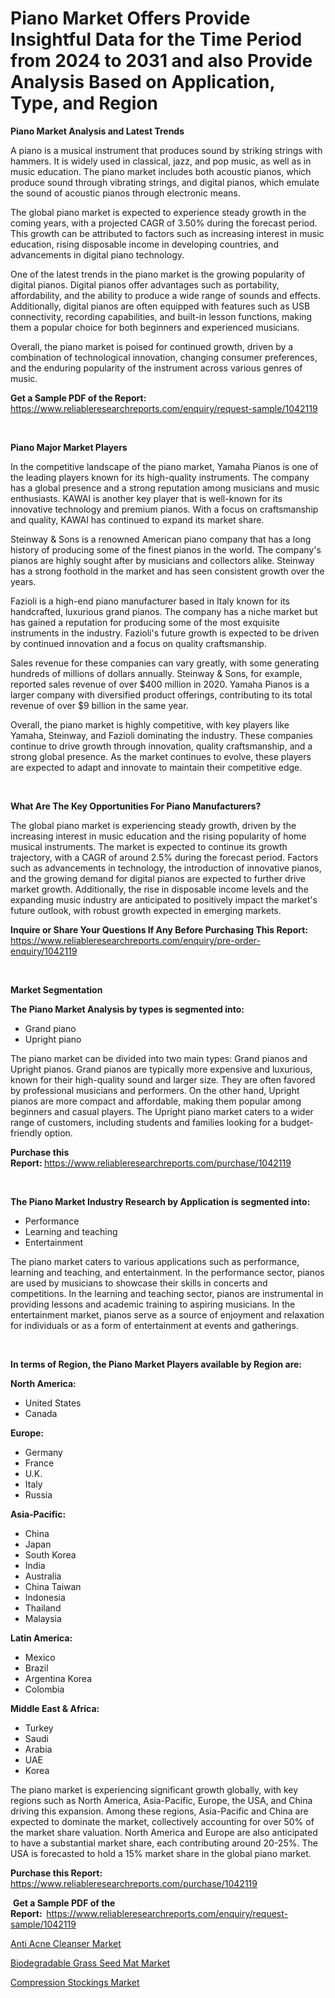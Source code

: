 <p><h1>Piano Market Offers Provide Insightful Data for the Time Period from 2024 to 2031 and also Provide Analysis Based on Application, Type, and Region</h1></p><p><strong>Piano Market Analysis and Latest Trends</strong></p>
<p><p>A piano is a musical instrument that produces sound by striking strings with hammers. It is widely used in classical, jazz, and pop music, as well as in music education. The piano market includes both acoustic pianos, which produce sound through vibrating strings, and digital pianos, which emulate the sound of acoustic pianos through electronic means.</p><p>The global piano market is expected to experience steady growth in the coming years, with a projected CAGR of 3.50% during the forecast period. This growth can be attributed to factors such as increasing interest in music education, rising disposable income in developing countries, and advancements in digital piano technology.</p><p>One of the latest trends in the piano market is the growing popularity of digital pianos. Digital pianos offer advantages such as portability, affordability, and the ability to produce a wide range of sounds and effects. Additionally, digital pianos are often equipped with features such as USB connectivity, recording capabilities, and built-in lesson functions, making them a popular choice for both beginners and experienced musicians.</p><p>Overall, the piano market is poised for continued growth, driven by a combination of technological innovation, changing consumer preferences, and the enduring popularity of the instrument across various genres of music.</p></p>
<p><strong>Get a Sample PDF of the Report:&nbsp;</strong> <a href="https://www.reliableresearchreports.com/enquiry/request-sample/1042119">https://www.reliableresearchreports.com/enquiry/request-sample/1042119</a></p>
<p>&nbsp;</p>
<p><strong>Piano Major Market Players</strong></p>
<p><p>In the competitive landscape of the piano market, Yamaha Pianos is one of the leading players known for its high-quality instruments. The company has a global presence and a strong reputation among musicians and music enthusiasts. KAWAI is another key player that is well-known for its innovative technology and premium pianos. With a focus on craftsmanship and quality, KAWAI has continued to expand its market share.</p><p>Steinway & Sons is a renowned American piano company that has a long history of producing some of the finest pianos in the world. The company's pianos are highly sought after by musicians and collectors alike. Steinway has a strong foothold in the market and has seen consistent growth over the years.</p><p>Fazioli is a high-end piano manufacturer based in Italy known for its handcrafted, luxurious grand pianos. The company has a niche market but has gained a reputation for producing some of the most exquisite instruments in the industry. Fazioli's future growth is expected to be driven by continued innovation and a focus on quality craftsmanship.</p><p>Sales revenue for these companies can vary greatly, with some generating hundreds of millions of dollars annually. Steinway & Sons, for example, reported sales revenue of over $400 million in 2020. Yamaha Pianos is a larger company with diversified product offerings, contributing to its total revenue of over $9 billion in the same year.</p><p>Overall, the piano market is highly competitive, with key players like Yamaha, Steinway, and Fazioli dominating the industry. These companies continue to drive growth through innovation, quality craftsmanship, and a strong global presence. As the market continues to evolve, these players are expected to adapt and innovate to maintain their competitive edge.</p></p>
<p>&nbsp;</p>
<p><strong>What Are The Key Opportunities For Piano Manufacturers?</strong></p>
<p><p>The global piano market is experiencing steady growth, driven by the increasing interest in music education and the rising popularity of home musical instruments. The market is expected to continue its growth trajectory, with a CAGR of around 2.5% during the forecast period. Factors such as advancements in technology, the introduction of innovative pianos, and the growing demand for digital pianos are expected to further drive market growth. Additionally, the rise in disposable income levels and the expanding music industry are anticipated to positively impact the market's future outlook, with robust growth expected in emerging markets.</p></p>
<p><strong>Inquire or Share Your Questions If Any Before Purchasing This Report:</strong> <a href="https://www.reliableresearchreports.com/enquiry/pre-order-enquiry/1042119">https://www.reliableresearchreports.com/enquiry/pre-order-enquiry/1042119</a></p>
<p>&nbsp;</p>
<p><strong>Market Segmentation</strong></p>
<p><strong>The Piano Market Analysis by types is segmented into:</strong></p>
<p><ul><li>Grand piano</li><li>Upright piano</li></ul></p>
<p><p>The piano market can be divided into two main types: Grand pianos and Upright pianos. Grand pianos are typically more expensive and luxurious, known for their high-quality sound and larger size. They are often favored by professional musicians and performers. On the other hand, Upright pianos are more compact and affordable, making them popular among beginners and casual players. The Upright piano market caters to a wider range of customers, including students and families looking for a budget-friendly option.</p></p>
<p><strong>Purchase this Report:&nbsp;</strong><a href="https://www.reliableresearchreports.com/purchase/1042119">https://www.reliableresearchreports.com/purchase/1042119</a></p>
<p>&nbsp;</p>
<p><strong>The Piano Market Industry Research by Application is segmented into:</strong></p>
<p><ul><li>Performance</li><li>Learning and teaching</li><li>Entertainment</li></ul></p>
<p><p>The piano market caters to various applications such as performance, learning and teaching, and entertainment. In the performance sector, pianos are used by musicians to showcase their skills in concerts and competitions. In the learning and teaching sector, pianos are instrumental in providing lessons and academic training to aspiring musicians. In the entertainment market, pianos serve as a source of enjoyment and relaxation for individuals or as a form of entertainment at events and gatherings.</p></p>
<p>&nbsp;</p>
<p><strong>In terms of Region, the Piano Market Players available by Region are:</strong></p>
<p>
    <p> <strong> North America: </strong>
        <ul>
            <li>United States</li>
            <li>Canada</li>
        </ul>
        </p> 
    <p> <strong> Europe: </strong>
        <ul>
            <li>Germany</li>
            <li>France</li>
            <li>U.K.</li>
            <li>Italy</li>
            <li>Russia</li>
        </ul>
        </p> 
    <p> <strong> Asia-Pacific: </strong>
        <ul>
            <li>China</li>
            <li>Japan</li>
            <li>South Korea</li>
            <li>India</li>
            <li>Australia</li>
            <li>China Taiwan</li>
            <li>Indonesia</li>
            <li>Thailand</li>
            <li>Malaysia</li>
        </ul>
        </p> 
    <p> <strong> Latin America: </strong>
        <ul>
            <li>Mexico</li>
            <li>Brazil</li>
            <li>Argentina Korea</li>
            <li>Colombia</li>
        </ul>
        </p> 
    <p> <strong> Middle East & Africa: </strong>
        <ul>
            <li>Turkey</li>
            <li>Saudi</li>
            <li>Arabia</li>
            <li>UAE</li>
            <li>Korea</li>
        </ul>
    </p>
    </p>
<p><p>The piano market is experiencing significant growth globally, with key regions such as North America, Asia-Pacific, Europe, the USA, and China driving this expansion. Among these regions, Asia-Pacific and China are expected to dominate the market, collectively accounting for over 50% of the market share valuation. North America and Europe are also anticipated to have a substantial market share, each contributing around 20-25%. The USA is forecasted to hold a 15% market share in the global piano market.</p></p>
<p><strong>Purchase this Report: </strong><a href="https://www.reliableresearchreports.com/purchase/1042119">https://www.reliableresearchreports.com/purchase/1042119</a></p>
<p>&nbsp;<strong>Get a Sample PDF of the Report:&nbsp;&nbsp;</strong><a href="https://www.reliableresearchreports.com/enquiry/request-sample/1042119">https://www.reliableresearchreports.com/enquiry/request-sample/1042119</a></p>
<p><strong></strong></p>
<p><p><a href="https://github.com/wusalecollins540tpqoz/Market-Research-Report-List-1/blob/main/anti-acne-cleanser-market.md">Anti Acne Cleanser Market</a></p><p><a href="https://fearless-okapi-6c8.notion.site/Biodegradable-Grass-Seed-Mat-Market-Centers-on-Aspects-such-as-Market-Growth-Market-Share-Market-O-0653efa5bd5348a1a1dd2033975a1828">Biodegradable Grass Seed Mat Market</a></p><p><a href="https://github.com/pjcfca/Market-Research-Report-List-1/blob/main/compression-stockings-market.md">Compression Stockings Market</a></p></p>